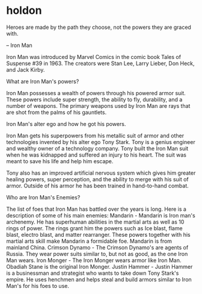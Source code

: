 # holdon
Heroes are made by the path they choose, not the powers they are graced with.

– Iron Man


Iron Man was introduced by Marvel Comics in the comic book Tales of Suspense #39 in 1963. The creators were Stan Lee, Larry Lieber, Don Heck, and Jack Kirby. 

What are Iron Man's powers? 


Iron Man possesses a wealth of powers through his powered armor suit. These powers include super strength, the ability to fly, durability, and a number of weapons. The primary weapons used by Iron Man are rays that are shot from the palms of his gauntlets. 

 Iron Man's alter ego and how he got his powers. 


Iron Man gets his superpowers from his metallic suit of armor and other technologies invented by his alter ego Tony Stark. Tony is a genius engineer and wealthy owner of a technology company. Tony built the Iron Man suit when he was kidnapped and suffered an injury to his heart. The suit was meant to save his life and help him escape. 


Tony also has an improved artificial nervous system which gives him greater healing powers, super perception, and the ability to merge with his suit of armor. Outside of his armor he has been trained in hand-to-hand combat. 

Who are Iron Man's Enemies? 

The list of foes that Iron Man has battled over the years is long. Here is a description of some of his main enemies:
Mandarin - Mandarin is Iron man's archenemy. He has superhuman abilities in the martial arts as well as 10 rings of power. The rings grant him the powers such as Ice blast, flame blast, electro blast, and matter rearranger. These powers together with his martial arts skill make Mandarin a formidable foe. Mandarin is from mainland China.
Crimson Dynamo - The Crimson Dynamo's are agents of Russia. They wear power suits similar to, but not as good, as the one Iron Man wears.
Iron Monger - The Iron Monger wears armor like Iron Man. Obadiah Stane is the original Iron Monger.
Justin Hammer - Justin Hammer is a businessman and strategist who wants to take down Tony Stark's empire. He uses henchmen and helps steal and build armors similar to Iron Man's for his foes to use.
